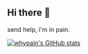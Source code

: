 ## Hi there 👋

send help, i'm in pain.

[![whypain's GitHub stats](https://git-stats-five-blush.vercel.app/api?username=whypain&show_icons=true&theme=tokyonight&include_all_commits=true)](https://github.com/anuraghazra/github-readme-stats)

<!--
**whypain/whypain** is a ✨ _special_ ✨ repository because its `README.md` (this file) appears on your GitHub profile.

Here are some ideas to get you started:

- 🔭 I’m currently working on ...
- 🌱 I’m currently learning ...
- 👯 I’m looking to collaborate on ...
- 🤔 I’m looking for help with ...
- 💬 Ask me about ...
- 📫 How to reach me: ...
- 😄 Pronouns: ...
- ⚡ Fun fact: ...
-->
